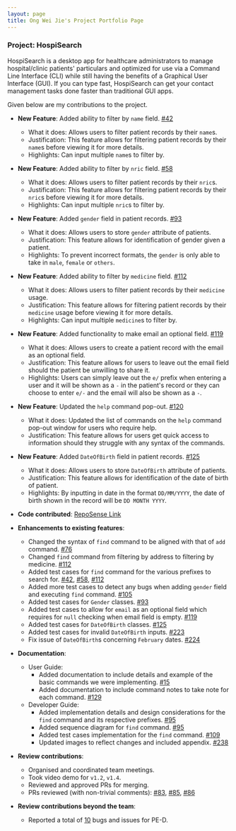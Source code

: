 ```yaml
---
layout: page
title: Ong Wei Jie's Project Portfolio Page
---
```


### Project: HospiSearch

HospiSearch is a desktop app for healthcare administrators to manage hospital/clinic patients' particulars and optimized for use via a Command Line Interface (CLI) while still having the benefits of a Graphical User Interface (GUI). If you can type fast, HospiSearch can get your contact management tasks done faster than traditional GUI apps.

Given below are my contributions to the project.

* **New Feature**: Added ability to filter by `name` field. [#42](https://github.com/AY2223S2-CS2103T-T11-4/tp/pull/42)
    * What it does: Allows users to filter patient records by their `name`s.
    * Justification: This feature allows for filtering patient records by their `name`s before viewing it for more details.
    * Highlights: Can input multiple `name`s to filter by.


* **New Feature**: Added ability to filter by `nric` field. [#58](https://github.com/AY2223S2-CS2103T-T11-4/tp/pull/58)
    * What it does: Allows users to filter patient records by their `nric`s.
    * Justification: This feature allows for filtering patient records by their `nric`s before viewing it for more details.
    * Highlights: Can input multiple `nric`s to filter by.


* **New Feature**: Added `gender` field in patient records. [#93](https://github.com/AY2223S2-CS2103T-T11-4/tp/pull/93)
    * What it does: Allows users to store `gender` attribute of patients.
    * Justification: This feature allows for identification of gender given a patient.
    * Highlights: To prevent incorrect formats, the `gender` is only able to take in `male`, `female` or `others`.


* **New Feature**: Added ability to filter by `medicine` field. [#112](https://github.com/AY2223S2-CS2103T-T11-4/tp/pull/112)
    * What it does: Allows users to filter patient records by their `medicine` usage.
    * Justification: This feature allows for filtering patient records by their `medicine` usage before viewing it for more details.
    * Highlights: Can input multiple `medicine`s to filter by.


* **New Feature**: Added functionality to make email an optional field. [#119](https://github.com/AY2223S2-CS2103T-T11-4/tp/pull/119)
    * What it does: Allows users to create a patient record with the email as an optional field.
    * Justification: This feature allows for users to leave out the email field should the patient be unwilling to share it.
    * Highlights: Users can simply leave out the `e/` prefix when entering a user and it will be shown as a `-` in the patient's record or they can choose
  to enter `e/-` and the email will also be shown as a `-`.


* **New Feature**: Updated the `help` command pop-out. [#120](https://github.com/AY2223S2-CS2103T-T11-4/tp/pull/120)
    * What it does: Updated the list of commands on the `help` command pop-out window for users who require help.
    * Justification: This feature allows for users get quick access to information should they struggle with any syntax of the commands.


* **New Feature**: Added `DateOfBirth` field in patient records. [#125](https://github.com/AY2223S2-CS2103T-T11-4/tp/pull/125)
    * What it does: Allows users to store `DateOfBirth` attribute of patients.
    * Justification: This feature allows for identification of the date of birth of patient.
    * Highlights: By inputting in date in the format `DD/MM/YYYY`, the date of birth shown in the record will be `DD MONTH YYYY`.


* **Code contributed**:
  [RepoSense Link](https://nus-cs2103-ay2223s2.github.io/tp-dashboard/?search=ongweijie7&breakdown=true&sort=groupTitle%20dsc&sortWithin=title&since=2023-02-17&timeframe=commit&mergegroup=&groupSelect=groupByRepos&checkedFileTypes=docs~functional-code~test-code~other)


* **Enhancements to existing features**:

  * Changed the syntax of `find` command to be aligned with that of `add` command. [#76](https://github.com/AY2223S2-CS2103T-T11-4/tp/pull/76)
  * Changed `find` command from filtering by address to filtering by medicine. [#112](https://github.com/AY2223S2-CS2103T-T11-4/tp/pull/112)
  * Added test cases for `find` command for the various prefixes to search for. [#42](https://github.com/AY2223S2-CS2103T-T11-4/tp/pull/42), [#58](https://github.com/AY2223S2-CS2103T-T11-4/tp/pull/58), [#112](https://github.com/AY2223S2-CS2103T-T11-4/tp/pull/112)
  * Added more test cases to detect any bugs when adding `gender` field and executing `find` command. [#105](https://github.com/AY2223S2-CS2103T-T11-4/tp/pull/105)
  * Added test cases for `Gender` classes. [#93](https://github.com/AY2223S2-CS2103T-T11-4/tp/pull/93)
  * Added test cases to allow for `email` as an optional field which requires for `null` checking when email field is empty. [#119](https://github.com/AY2223S2-CS2103T-T11-4/tp/pull/119)
  * Added test cases for `DateOfBirth` classes. [#125](https://github.com/AY2223S2-CS2103T-T11-4/tp/pull/125)
  * Added test cases for invalid `DateOfBirth` inputs. [#223](https://github.com/AY2223S2-CS2103T-T11-4/tp/pull/223)
  * Fix issue of `DateOfBirth`s concerning `February` dates. [#224](https://github.com/AY2223S2-CS2103T-T11-4/tp/pull/224)

* **Documentation**:

  * User Guide:
    * Added documentation to include details and example of the basic commands we were implementing. [#15](https://github.com/AY2223S2-CS2103T-T11-4/tp/pull/15)
    * Added documentation to include command notes to take note for each command. [#129](https://github.com/AY2223S2-CS2103T-T11-4/tp/pull/129)
  * Developer Guide:
    * Added implementation details and design considerations for the `find` command and its respective prefixes. [#95](https://github.com/AY2223S2-CS2103T-T11-4/tp/pull/95)
    * Added sequence diagram for `find` command. [#95](https://github.com/AY2223S2-CS2103T-T11-4/tp/pull/95)
    * Added test cases implementation for the `find` command. [#109](https://github.com/AY2223S2-CS2103T-T11-4/tp/pull/109)
    * Updated images to reflect changes and included appendix. [#238](https://github.com/AY2223S2-CS2103T-T11-4/tp/pull/238)


* **Review contributions**:
  * Organised and coordinated team meetings.
  * Took video demo for `v1.2`, `v1.4`.
  * Reviewed and approved PRs for merging.
  * PRs reviewed (with non-trivial comments): [#83](https://github.com/AY2223S2-CS2103T-T11-4/tp/pull/83), [#85](https://github.com/AY2223S2-CS2103T-T11-4/tp/pull/85), [#86](https://github.com/AY2223S2-CS2103T-T11-4/tp/pull/86)

* **Review contributions beyond the team**:
  * Reported a total of [10](https://github.com/ongweijie7/ped/issues) bugs and issues for PE-D.
